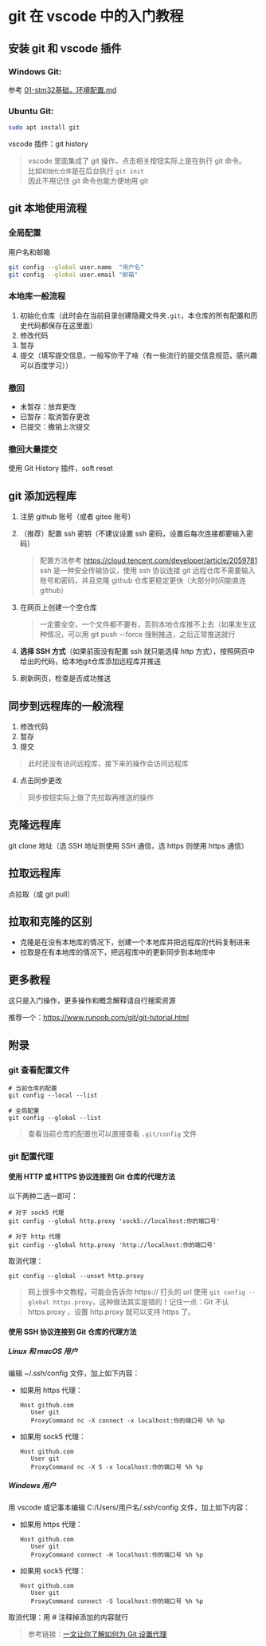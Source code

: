 # git 在 vscode 中的入门教程

## 安装 git 和 vscode 插件

### Windows Git: 
参考 [01-stm32基础，环境配置.md](../01-stm32基础，环境配置/01-stm32基础，环境配置.md#git)

### Ubuntu Git:
```bash
sudo apt install git
```

vscode 插件：git history

> vscode 里面集成了 git 操作，点击相关按钮实际上是在执行 git 命令。  
> 比如`初始化仓库`是在后台执行 `git init`  
> 因此不用记住 git 命令也能方便地用 git  

## git 本地使用流程

### 全局配置
用户名和邮箱
```bash
git config --global user.name  "用户名"
git config --global user.email "邮箱"
```

### 本地库一般流程
1. 初始化仓库（此时会在当前目录创建隐藏文件夹`.git`，本仓库的所有配置和历史代码都保存在这里面）
2. 修改代码
3. 暂存
4. 提交（填写提交信息，一般写你干了啥（有一些流行的提交信息规范，感兴趣可以百度学习））

### 撤回
- 未暂存：放弃更改
- 已暂存：取消暂存更改
- 已提交：撤销上次提交

### 撤回大量提交
使用 Git History 插件，soft reset

## git 添加远程库
1. 注册 github 账号（或者 gitee 账号）
2. （推荐）配置 ssh 密钥（不建议设置 ssh 密码，设置后每次连接都要输入密码）  
   > 配置方法参考 <https://cloud.tencent.com/developer/article/2059781>  
   > ssh 是一种安全传输协议，使用 ssh 协议连接 git 远程仓库不需要输入账号和密码，并且克隆 github 仓库更稳定更快（大部分时间能直连 github）  

3. 在网页上创建一个空仓库
   > 一定要全空，一个文件都不要有，否则本地仓库推不上去（如果发生这种情况，可以用 git push --force 强制推送，之后正常推送就行
4. **选择 SSH 方式**（如果前面没有配置 ssh 就只能选择 http 方式），按照网页中给出的代码，给本地git仓库添加远程库并推送
5. 刷新网页，检查是否成功推送

## 同步到远程库的一般流程
1. 修改代码
2. 暂存
3. 提交
> 此时还没有访问远程库，接下来的操作会访问远程库
4. 点击同步更改

> 同步按钮实际上做了先拉取再推送的操作

## 克隆远程库
git clone 地址（选 SSH 地址则使用 SSH 通信，选 https 则使用 https 通信）

## 拉取远程库
点拉取（或 git pull）

## 拉取和克隆的区别
- 克隆是在没有本地库的情况下，创建一个本地库并把远程库的代码复制进来
- 拉取是在有本地库的情况下，把远程库中的更新同步到本地库中

## 更多教程
这只是入门操作，更多操作和概念解释请自行搜索资源

推荐一个：<https://www.runoob.com/git/git-tutorial.html>

## 附录
### git 查看配置文件
```shell
# 当前仓库的配置
git config --local --list

# 全局配置
git config --global --list
```

> 查看当前仓库的配置也可以直接查看 `.git/config` 文件

### git 配置代理
#### 使用 HTTP 或 HTTPS 协议连接到 Git 仓库的代理方法

以下两种二选一即可：
```shell
# 对于 sock5 代理
git config --global http.proxy 'sock5://localhost:你的端口号'

# 对于 http 代理
git config --global http.proxy 'http://localhost:你的端口号'
```

取消代理：
```shell
git config --global --unset http.proxy
```

> 网上很多中文教程，可能会告诉你 https:// 打头的 url 使用 `git config --global https.proxy`，这种做法其实是错的！记住一点：Git 不认 https.proxy ，设置 http.proxy 就可以支持 https 了。

#### 使用 SSH 协议连接到 Git 仓库的代理方法
##### Linux 和 macOS 用户
编辑 ~/.ssh/config 文件，加上如下内容：  

- 如果用 https 代理：
   ```
   Host github.com
      User git
      ProxyCommand nc -X connect -x localhost:你的端口号 %h %p
   ```

- 如果用 sock5 代理：
   ```
   Host github.com
      User git
      ProxyCommand nc -X 5 -x localhost:你的端口号 %h %p
   ```

##### Windows 用户
用 vscode 或记事本编辑 C:/Users/用户名/.ssh/config 文件，加上如下内容： 

- 如果用 https 代理：
   ```
   Host github.com
      User git
      ProxyCommand connect -H localhost:你的端口号 %h %p
   ```

- 如果用 sock5 代理：
   ```
   Host github.com
      User git
      ProxyCommand connect -S localhost:你的端口号 %h %p
   ```

取消代理：用 # 注释掉添加的内容就行

> 参考链接：[一文让你了解如何为 Git 设置代理](https://ericclose.github.io/git-proxy-config.html)
